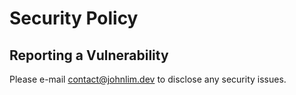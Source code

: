 # Security Policy

## Reporting a Vulnerability

Please e-mail contact@johnlim.dev to disclose any security issues.

